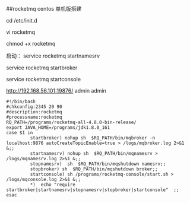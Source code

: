 ##rocketmq centos 单机版搭建

cd /etc/init.d

vi rocketmq

chmod +x rocketmq

启动：
service rocketmq startnamesrv

service rocketmq startbroker

service rocketmq startconsole

http://192.168.56.101:19876/   admin admin 
```
#!/bin/bash
#chkconfig:2345 20 90
#description:rocketmq
#processname:rocketmq
RQ_PATH=/programs/rocketmq-all-4.8.0-bin-release/
export JAVA_HOME=/programs/jdk1.8.0_161
case $1 in
         startbroker) nohup sh  $RQ_PATH/bin/mqbroker -n localhost:9876 autoCreateTopicEnable=true > /logs/mqbroker.log 2>&1 &;;
         startnamesrv) nohup sh  $RQ_PATH/bin/mqnamesrv > /logs/mqnamesrv.log 2>&1 &;;
         stopnamesrv)  sh  $RQ_PATH/bin/mqshutdown namesrv;;
         stopbroker) sh  $RQ_PATH/bin/mqshutdown broker;;
         startconsole) sh /programs/rocketmq-console/start.sh > /logs/mqconsole.log 2>&1 &;;
         *)  echo "require startbroker|startnamesrv|stopnamesrv|stopbroker|startconsole"  ;;
esac

```